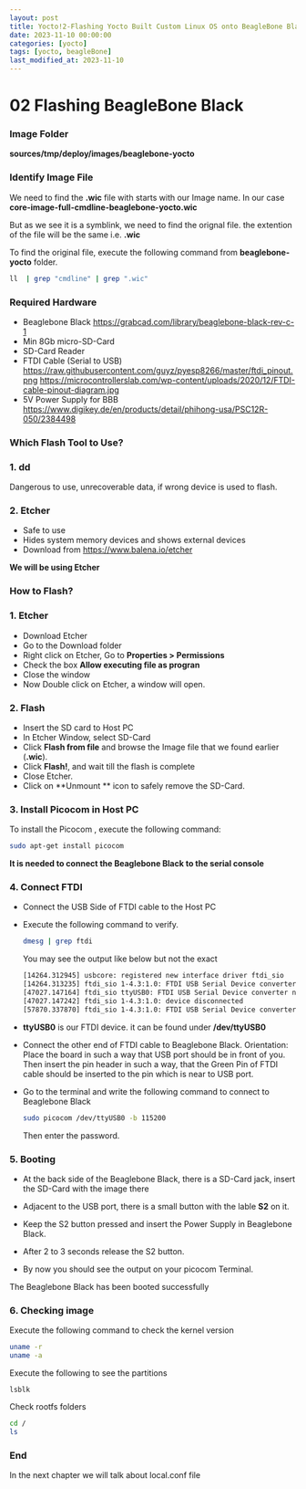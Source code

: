 ```yaml
---
layout: post
title: Yocto!2-Flashing Yocto Built Custom Linux OS onto BeagleBone Black
date: 2023-11-10 00:00:00
categories: [yocto]
tags: [yocto, beagleBone]
last_modified_at: 2023-11-10
---
```



# 02 Flashing BeagleBone Black

### Image Folder

**sources/tmp/deploy/images/beaglebone-yocto**

### Identify  Image File

We need to find the **.wic** file with starts with our Image name.
In our case **core-image-full-cmdline-beaglebone-yocto.wic**

But as we see it is a symblink, we need to find the orignal file. the extention of the file will be the same i.e. **.wic**

To find the original file, execute the following command from **beaglebone-yocto** folder.

```bash
ll  | grep "cmdline" | grep ".wic"
```

### Required Hardware

* Beaglebone Black https://grabcad.com/library/beaglebone-black-rev-c-1
* Min 8Gb  micro-SD-Card
* SD-Card Reader
* FTDI Cable (Serial to USB) https://raw.githubusercontent.com/guyz/pyesp8266/master/ftdi_pinout.png
  https://microcontrollerslab.com/wp-content/uploads/2020/12/FTDI-cable-pinout-diagram.jpg
* 5V Power Supply for BBB https://www.digikey.de/en/products/detail/phihong-usa/PSC12R-050/2384498

### Which Flash Tool to Use?

### 1. dd

Dangerous to use, unrecoverable data, if wrong device is used to flash.

### 2. Etcher

* Safe to use
* Hides system memory devices and shows external devices
* Download from https://www.balena.io/etcher

**We will be using Etcher**

### How to Flash?

### 1. Etcher

* Download  Etcher
* Go to the Download folder
* Right click on Etcher, Go to  **Properties > Permissions**
* Check the box **Allow executing file as progran**
* Close the window
* Now Double click on Etcher, a window will open.

### 2. Flash

* Insert the SD card to Host PC
* In Etcher Window, select SD-Card
* Click  **Flash from file** and browse the Image file that we found earlier (**.wic**).
* Click **Flash!**, and wait till the flash is complete
* Close Etcher.
* Click on **Unmount ** icon to safely remove the SD-Card.

### 3. Install Picocom in Host PC

To install the Picocom , execute the following command:
```bash
sudo apt-get install picocom
```

**It is needed to connect the Beaglebone Black to the serial console**

### 4. Connect FTDI

* Connect the USB Side of FTDI cable to the Host PC

* Execute the following command to verify.
  ```bash
  dmesg | grep ftdi
  ```

  You may see the output like below but not the exact
  ```bash
  [14264.312945] usbcore: registered new interface driver ftdi_sio
  [14264.313235] ftdi_sio 1-4.3:1.0: FTDI USB Serial Device converter detected
  [47027.147164] ftdi_sio ttyUSB0: FTDI USB Serial Device converter now disconnected from ttyUSB0
  [47027.147242] ftdi_sio 1-4.3:1.0: device disconnected
  [57870.337870] ftdi_sio 1-4.3:1.0: FTDI USB Serial Device converter detected
  ```

* **ttyUSB0** is our FTDI device. it can be found under **/dev/ttyUSB0**

* Connect the other end of FTDI cable to Beaglebone Black.
  Orientation:
  Place the board in such a way that USB port should be in front of you.
  Then insert the pin header in such a way, that the Green Pin of FTDI cable should be inserted to the pin which is near to USB  port.

* Go to the terminal and write the following command to connect to Beaglebone Black
  ```bash
  sudo picocom /dev/ttyUSB0 -b 115200
  ```

  Then enter the password.

### 5. Booting

* At the back side of the Beaglebone Black, there is a SD-Card jack, insert the SD-Card with the image there

* Adjacent to the USB port, there is a small button with the lable **S2** on it.
* Keep the S2 button pressed and insert the Power Supply in Beaglebone Black.
* After 2 to 3 seconds release the S2 button.
* By now you should see the output on your picocom Terminal. 

The Beaglebone Black has been booted successfully

### 6. Checking image

Execute the following command to check the kernel version 

```bash
uname -r
uname -a
```

Execute the following to see the partitions
```
lsblk
```

Check rootfs folders

```bash
cd /
ls
```



### End

In the next chapter we will talk about local.conf file

